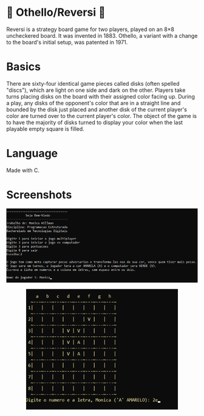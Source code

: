 # 🚀 Othello/Reversi 🚀

Reversi is a strategy board game for two players, 
played on an 8×8 uncheckered board. 
It was invented in 1883. 
Othello, a variant with a change to the board's initial setup, was patented in 1971.

# Basics
 
There are sixty-four identical game pieces called disks (often spelled "discs"), 
which are light on one side and dark on the other. 
Players take turns placing disks on the board with their assigned color facing up. During a play, any disks of the opponent's color that are in a straight line and bounded by the disk just placed and another disk of the current player's color are turned over to the current player's color. The object of the game is to have the majority of disks turned to display your color when the last playable empty square is filled.

# Language
Made with C.

# Screenshots
<p align="center">
   <img src="https://github.com/MonicaHillman/othello/blob/master/assets/screen1.png" alt="Person" width="600"/>   
</p>
<p align="center">
   <img src="https://github.com/MonicaHillman/othello/blob/master/assets/screen2.png" alt="Person" width="400"/>   
</p>

